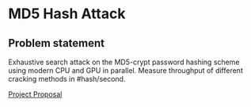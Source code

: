 # MD5 Hash Attack
## Problem statement
Exhaustive search attack on the MD5-crypt password hashing scheme using modern CPU and GPU in parallel. Measure throughput of different cracking methods in #hash/second.

[Project Proposal](https://docs.google.com/document/d/1eyJ1p6AepYZB12CC3kC60QPogzrOMCvzncfTbFjLrtE/edit?usp=sharing)
